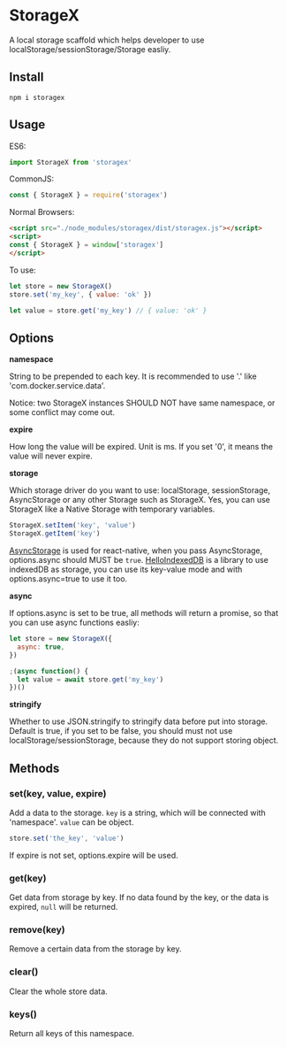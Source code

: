 # StorageX

A local storage scaffold which helps developer to use localStorage/sessionStorage/Storage easliy.

## Install

```
npm i storagex
```

## Usage
ES6:

```js
import StorageX from 'storagex'
```

CommonJS:

```js
const { StorageX } = require('storagex')
```

Normal Browsers:

```html
<script src="./node_modules/storagex/dist/storagex.js"></script>
<script>
const { StorageX } = window['storagex']
</script>
```

To use:

```js
let store = new StorageX()
store.set('my_key', { value: 'ok' })

let value = store.get('my_key') // { value: 'ok' }
```

## Options

**namespace**

String to be prepended to each key. It is recommended to use '.' like 'com.docker.service.data'.

Notice: two StorageX instances SHOULD NOT have same namespace, or some conflict may come out.

**expire**

How long the value will be expired. Unit is ms. If you set '0', it means the value will never expire.

**storage**

Which storage driver do you want to use: localStorage, sessionStorage, AsyncStorage or any other Storage such as StorageX. Yes, you can use StorageX like a Native Storage with temporary variables.

```js
StorageX.setItem('key', 'value')
StorageX.getItem('key')
```

[AsyncStorage](https://facebook.github.io/react-native/docs/asyncstorage.html) is used for react-native, when you pass AsyncStorage, options.async should MUST be `true`.
[HelloIndexedDB](https://github.com/tangshuang/hello-indexeddb) is a library to use indexedDB as storage, you can use its key-value mode and with options.async=true to use it too.

**async**

If options.async is set to be true, all methods will return a promise, so that you can use async functions easliy:

```js
let store = new StorageX({
  async: true,
})

;(async function() {
  let value = await store.get('my_key')
})()
```

**stringify**

Whether to use JSON.stringify to stringify data before put into storage.
Default is true, if you set to be false, you should must not use localStorage/sessionStorage, because they do not support storing object.

## Methods

### set(key, value, expire)

Add a data to the storage. `key` is a string, which will be connected with 'namespace'. `value` can be object.

```js
store.set('the_key', 'value')
```

If expire is not set, options.expire will be used.

### get(key)

Get data from storage by key. If no data found by the key, or the data is expired, `null` will be returned.

### remove(key)

Remove a certain data from the storage by key.

### clear()

Clear the whole store data.

### keys()

Return all keys of this namespace.
